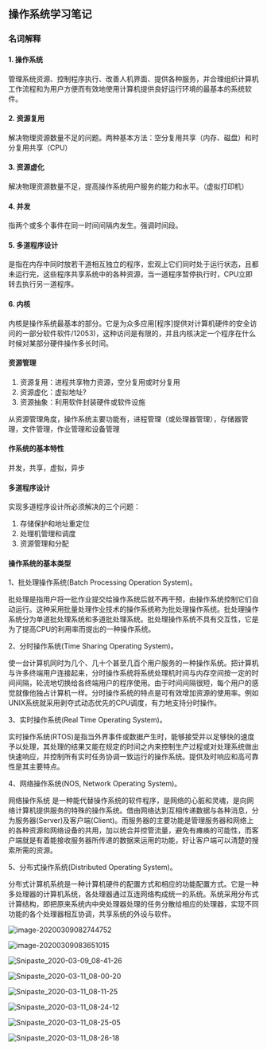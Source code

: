## 操作系统学习笔记

### 名词解释

#### 1. 操作系统

管理系统资源、控制程序执行、改善人机界面、提供各种服务，并合理组织计算机工作流程和为用户方便而有效地使用计算机提供良好运行环境的最基本的系统软件。

#### 2. 资源复用

解决物理资源数量不足的问题。两种基本方法：空分复用共享（内存、磁盘）和时分复用共享（CPU）

#### 3. 资源虚化

解决物理资源数量不足，提高操作系统用户服务的能力和水平。（虚拟打印机）

#### 4. 并发

指两个或多个事件在同一时间间隔内发生。强调时间段。

#### 5. 多道程序设计

是指在内存中同时放若干道相互独立的程序，宏观上它们同时处于运行状态，且都未运行完，这些程序共享系统中的各种资源，当一道程序暂停执行时，CPU立即转去执行另一道程序。

#### 6. 内核

内核是操作系统最基本的部分。它是为众多应用[程序]提供对计算机硬件的安全访问的一部分软件软件/12053)，这种访问是有限的，并且内核决定一个程序在什么时候对某部分硬件操作多长时间。

#### 资源管理

1. 资源复用：进程共享物力资源，空分复用或时分复用
2. 资源虚化：虚拟地址?
3. 资源抽象：利用软件封装硬件或软件设施



从资源管理角度，操作系统主要功能有，进程管理（或处理器管理），存储器管理，文件管理，作业管理和设备管理



#### 作系统的基本特性

并发，共享，虚拟，异步



#### 多道程序设计

实现多道程序设计所必须解决的三个问题：

1. 存储保护和地址重定位
2. 处理机管理和调度
3. 资源管理和分配

#### 操作系统的基本类型

1、批处理操作系统(Batch Processing Operation System)。

批处理是指用户将一批作业提交给操作系统后就不再干预，由操作系统控制它们自动运行。这种采用批量处理作业技术的操作系统称为批处理操作系统。批处理操作系统分为单道批处理系统和多道批处理系统。批处理操作系统不具有交互性，它是为了提高CPU的利用率而提出的一种操作系统。

2、分时操作系统(Time Sharing Operating System)。

使一台计算机同时为几个、几十个甚至几百个用户服务的一种操作系统。把计算机与许多终端用户连接起来，分时操作系统将系统处理机时间与内存空间按一定的时间间隔，轮流地切换给各终端用户的程序使用。由于时间间隔很短，每个用户的感觉就像他独占计算机一样。分时操作系统的特点是可有效增加资源的使用率。例如UNIX系统就采用剥夺式动态优先的CPU调度，有力地支持分时操作。

3、实时操作系统(Real Time Operating System)。

实时操作系统(RTOS)是指当外界事件或数据产生时，能够接受并以足够快的速度予以处理，其处理的结果又能在规定的时间之内来控制生产过程或对处理系统做出快速响应，并控制所有实时任务协调一致运行的操作系统。提供及时响应和高可靠性是其主要特点。

4、网络操作系统(NOS, Network Operating System)。

网络操作系统 是一种能代替操作系统的软件程序，是网络的心脏和灵魂，是向网络计算机提供服务的特殊的操作系统。借由网络达到互相传递数据与各种消息，分为服务器(Server)及客户端(Client)。而服务器的主要功能是管理服务器和网络上的各种资源和网络设备的共用，加以统合并控管流量，避免有瘫痪的可能性，而客户端就是有着能接收服务器所传递的数据来运用的功能，好让客户端可以清楚的搜索所需的资源。

5、分布式操作系统(Distributed Operating System)。

分布式计算机系统是一种计算机硬件的配置方式和相应的功能配置方式。它是一种多处理器的计算机系统，各处理器通过互连网络构成统一的系统。系统采用分布式计算结构，即把原来系统内中央处理器处理的任务分散给相应的处理器，实现不同功能的各个处理器相互协调，共享系统的外设与软件。





![image-20200309082744752](%E5%AD%A6%E4%B9%A0%E7%AC%94%E8%AE%B0.assets/image-20200309082744752.png)





![image-20200309083651015](%E5%AD%A6%E4%B9%A0%E7%AC%94%E8%AE%B0.assets/image-20200309083651015.png)





![Snipaste_2020-03-09_08-41-26](%E5%AD%A6%E4%B9%A0%E7%AC%94%E8%AE%B0.assets/Snipaste_2020-03-09_08-41-26.png)







![Snipaste_2020-03-11_08-00-20](%E5%AD%A6%E4%B9%A0%E7%AC%94%E8%AE%B0.assets/Snipaste_2020-03-11_08-00-20.png)

![Snipaste_2020-03-11_08-11-25](%E5%AD%A6%E4%B9%A0%E7%AC%94%E8%AE%B0.assets/Snipaste_2020-03-11_08-11-25.png)

![Snipaste_2020-03-11_08-24-12](%E5%AD%A6%E4%B9%A0%E7%AC%94%E8%AE%B0.assets/Snipaste_2020-03-11_08-24-12.png)

![Snipaste_2020-03-11_08-25-05](%E5%AD%A6%E4%B9%A0%E7%AC%94%E8%AE%B0.assets/Snipaste_2020-03-11_08-25-05.png)

![Snipaste_2020-03-11_08-26-18](%E5%AD%A6%E4%B9%A0%E7%AC%94%E8%AE%B0.assets/Snipaste_2020-03-11_08-26-18.png)



